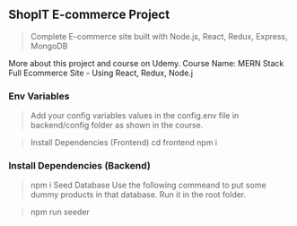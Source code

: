 ## ShopIT E-commerce Project
> Complete E-commerce site built with Node.js, React, Redux, Express, MongoDB

More about this project and course on Udemy. Course Name: MERN Stack Full Ecommerce Site - Using React, Redux, Node.j

### Env Variables
> Add your config variables values in the config.env file in backend/config folder as shown in the course.

> Install Dependencies (Frontend)
> cd frontend
npm i
### Install Dependencies (Backend)
> npm i
Seed Database
Use the following commeand to put some dummy products in that database. Run it in the root folder.

> npm run seeder